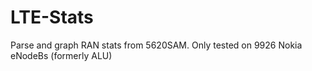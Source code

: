 # LTE-Stats
Parse and graph RAN stats from 5620SAM.  Only tested on 9926 Nokia eNodeBs (formerly ALU)
